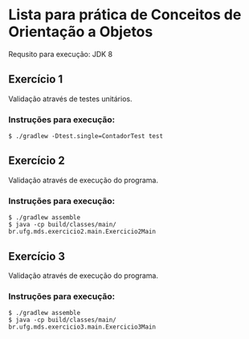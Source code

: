 # Lista para prática de Conceitos de Orientação a Objetos

Requsito para execução: JDK 8

## Exercício 1
Validação através de testes unitários.
### Instruções para execução:
    $ ./gradlew -Dtest.single=ContadorTest test

## Exercício 2
Validação através de execução do programa.
### Instruções para execução:
    $ ./gradlew assemble
    $ java -cp build/classes/main/ br.ufg.mds.exercicio2.main.Exercicio2Main

## Exercício 3
Validação através de execução do programa.
### Instruções para execução:
    $ ./gradlew assemble
    $ java -cp build/classes/main/ br.ufg.mds.exercicio3.main.Exercicio3Main